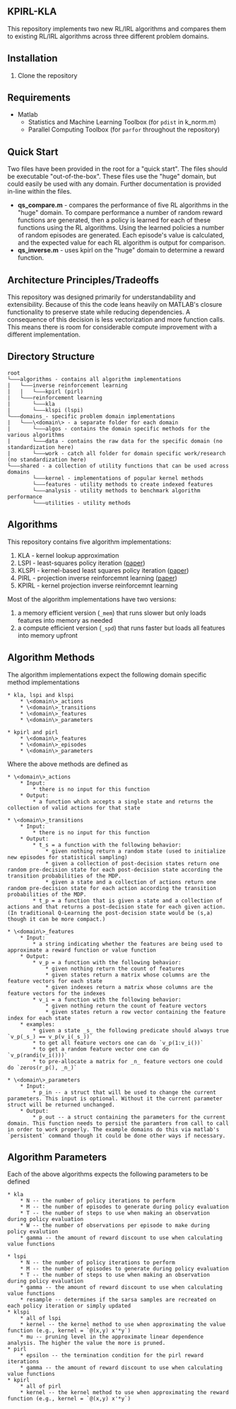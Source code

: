 ## KPIRL-KLA

This repository implements two new RL/IRL algorithms and compares them to existing RL/IRL algorithms across three different problem domains.

## Installation

1. Clone the repository

## Requirements

* Matlab
	* Statistics and Machine Learning Toolbox (for `pdist` in k_norm.m)
	* Parallel Computing Toolbox (for `parfor` throughout the repository)

## Quick Start

Two files have been provided in the root for a "quick start". The files should be executable "out-of-the-box". These files use the "huge" domain, but could easily be used with any domain. Further documentation is provided in-line within the files.

* **qs_compare.m** - compares the performance of five RL algorithms in the "huge" domain. To compare performance a number of random reward functions are generated, then a policy is learned for each of these functions using the RL algorithms. Using the learned policies a number of random episodes are generated. Each episode's value is calculated, and the expected value for each RL algorithm is output for comparison.
* **qs_inverse.m** - uses kpirl on the "huge" domain to determine a reward function.

## Architecture Principles/Tradeoffs

This repository was designed primarily for understandability and extensibility. Because of this the code leans heavily on MATLAB's closure functionality to preserve state while reducing dependencies. A consequence of this decision is less vectorization and more function calls. This means there is room for considerable compute improvement with a different implementation.

## Directory Structure

```
root
└–––algorithms - contains all algorithm implementations
|   └–––inverse reinforcement learning
|   |   └–––kpirl (pirl)
|   └–––reinforcement learning
|       └–––kla
|       └–––klspi (lspi)
└–––domains_- specific problem domain implementations
|   └–––\<domain\> - a separate folder for each domain
|       └–––algos - contains the domain specific methods for the various algorithms
|       └–––data - contains the raw data for the specific domain (no standardization here)
|       └–––work - catch all folder for domain specific work/research (no standardization here)
└–––shared - a collection of utility functions that can be used across domains
        └–––kernel - implementations of popular kernel methods
        └–––features - utility methods to create indexed features
        └–––analysis - utility methods to benchmark algorithm performance
        └–––utilities - utility methods
```

## Algorithms

This repository contains five algorithm implementations:

1. KLA - kernel lookup approximation
2. LSPI - least-squares policy iteration ([paper](http://www.jmlr.org/papers/v4/lagoudakis03a.html))
3. KLSPI - kernel-based least squares policy iteration ([paper](http://www.jmlr.org/papers/v4/lagoudakis03a.html))
4. PIRL - projection inverse reinforcemnt learning ([paper](https://dl.acm.org/citation.cfm?id=1015430))
5. KPIRL - kernel projection inverse reinforcemnt learning
	
Most of the algorithm implementations have two versions: 

1. a memory efficient version (`_mem`) that runs slower but only loads features into memory as needed
2. a compute efficient version (`_spd`) that runs faster but loads all features into memory upfront
	
## Algorithm Methods

The algorithm implementations expect the following domain specific method implementations

	* kla, lspi and klspi
		* \<domain\>_actions
		* \<domain\>_transitions
		* \<domain\>_features
		* \<domain\>_parameters
			
	* kpirl and pirl
		* \<domain\>_features
		* \<domain\>_episodes
		* \<domain\>_parameters
	
Where the above methods are defined as

	* \<domain\>_actions
		* Input:
			* there is no input for this function
		* Output:
			* a function which accepts a single state and returns the collection of valid actions for that state

	* \<domain\>_transitions
		* Input:
			* there is no input for this function
		* Output:
			* t_s = a function with the following behavior:
				* given nothing return a random state (used to initialize new episodes for statistical sampling)
				* given a collection of post-decision states return one random pre-decision state for each post-decision state according the transition probabilities of the MDP.
				* given a state and a collection of actions return one random pre-decision state for each action according the transition probabilities of the MDP.
			* t_p = a function that is given a state and a collection of actions and that returns a post-decision state for each given action. (In traditional Q-Learning the post-decision state would be (s,a) though it can be more compact.)

	* \<domain\>_features
		* Input:
			* a string indicating whether the features are being used to approximate a reward function or value function
		* Output:
			* v_p = a function with the following behavior:
				* given nothing return the count of features
				* given states return a matrix whose columns are the feature vectors for each state
				* given indexes return a matrix whose columns are the feature vectors for the indexes
			* v_i = a function with the following behavior:
				* given nothing return the count of feature vectors
				* given states return a row vector containing the feature index for each state
		* examples:
			* given a state _s_ the following predicate should always true `v_p(_s_) == v_p(v_i(_s_))`
			* to get all feature vectors one can do `v_p(1:v_i())`
			* to get a random feature vector one can do `v_p(randi(v_i()))`
			* to pre-allocate a matrix for _n_ feature vectors one could do `zeros(r_p(), _n_)`

	* \<domain\>_parameters
		* Input:
			* p_in -- a struct that will be used to change the current parameters. This input is optional. Without it the current parameter struct will be returned unchanged.
		* Output:
			* p_out -- a struct containing the parameters for the current domain. This function needs to persist the paramters from call to call in order to work properly. The example domains do this via matlab's `persistent` command though it could be done other ways if necessary.

## Algorithm Parameters

Each of the above algorithms expects the following parameters to be defined

	* kla
		* N -- the number of policy iterations to perform
		* M -- the number of episodes to generate during policy evaluation
		* T -- the number of steps to use when making an observation during policy evaluation
		* W -- the number of observations per episode to make during policy evalution
		* gamma -- the amount of reward discount to use when calculating value functions

	* lspi
		* N -- the number of policy iterations to perform
		* M -- the number of episodes to generate during policy evaluation
		* T -- the number of steps to use when making an observation during policy evaluation
		* gamma -- the amount of reward discount to use when calculating value functions
		* resample -- determines if the sarsa samples are recreated on each policy iteration or simply updated
	* klspi
		* all of lspi
		* kernel -- the kernel method to use when approximating the value function (e.g., kernel = `@(x,y) x'*y`)
		* mu -- pruning level in the approximate linear dependence analysis. The higher the value the more is pruned.
	* pirl
		* epsilon -- the termination condition for the pirl reward iterations
		* gamma -- the amount of reward discount to use when calculating value functions
	* kpirl
		* all of pirl
		* kernel -- the kernel method to use when approximating the reward function (e.g., kernel = `@(x,y) x'*y`)
	